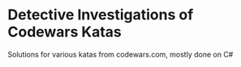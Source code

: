 # Detective Investigations of Codewars Katas
Solutions for various katas from codewars.com, mostly done on C#
